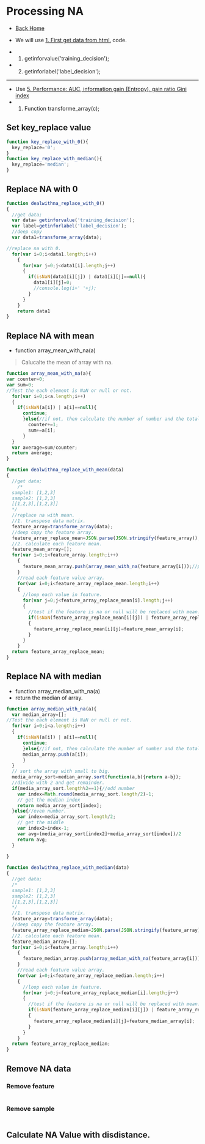 # Processing NA
* [Back Home](../README.md)

* We will use [1. First get data from html.](getdata.md) code.
* 1. getinforvalue('training_decision');
* 2. getinforlabel('label_decision');
-------
* Use  [5. Performance: AUC,  information gain (Entropy), gain ratio Gini index ](entropy_code.md) 
* 1. Function transforme_array(c);

## Set  key_replace value
```js
function key_replace_with_0(){
  key_replace='0';
}
function key_replace_with_median(){
  key_replace='median';  
}
```
## Replace NA with 0
```js
function dealwithna_replace_with_0()
{
  //get data;
  var data= getinforvalue('training_decision');
  var label=getinforlabel('label_decision');
  //deep copy
  var data1=transforme_array(data);

//replace na with 0.
  for(var i=0;i<data1.length;i++)
    {
      for(var j=0;j<data1[i].length;j++)
      {
        if(isNaN(data1[i][j]) | data1[i][j]==null){
          data1[i][j]=0;
          //console.log(i+' '+j);
        }
      }
    }
    return data1
}
```

## Replace NA with mean
* function array_mean_with_na(a)
> Calucalte the mean of array with na.


```js
function array_mean_with_na(a){
var counter=0;
var sum=0;
//Test the each element is NaN or null or not.
  for(var i=0;i<a.length;i++)
  {
    if(isNaN(a[i]) | a[i]==null){
      continue;
      }else{//if not, then calculate the number of number and the total of numbers.
        counter+=1;
        sum+=a[i];
      }
  }
  var average=sum/counter;
  return average;
}
```

```js
function dealwithna_replace_with_mean(data)
{
  //get data;
    /*
  sample1: [1,2,3]
  sample2: [1,2,3]
  [[1,2,3],[1,2,3]]
  */
  //replace na with mean.
  //1. transpose data matrix.
  feature_array=transforme_array(data);
  //deep copy the feature array.
  feature_array_replace_mean=JSON.parse(JSON.stringify(feature_array));
  //2. calculate each feature mean.
  feature_mean_array=[];
  for(var i=0;i<feature_array.length;i++)
    {
      feature_mean_array.push(array_mean_with_na(feature_array[i]));//push each feature mean to array.
    }
    //read each feature value array.
    for(var i=0;i<feature_array_replace_mean.length;i++)
    {
      //loop each value in feature.
      for(var j=0;j<feature_array_replace_mean[i].length;j++)
      {
        //test if the feature is na or null will be replaced with mean.
        if(isNaN(feature_array_replace_mean[i][j]) | feature_array_replace_mean[i][j]==null)
        {
          feature_array_replace_mean[i][j]=feature_mean_array[i];
        }
      }
    }
  return feature_array_replace_mean;
}
```

## Replace NA with median

* function array_median_with_na(a)
* return the median of array.

```js
function array_median_with_na(a){
  var median_array=[];
//Test the each element is NaN or null or not.
  for(var i=0;i<a.length;i++)
  {
    if(isNaN(a[i]) | a[i]==null){
      continue;
      }else{//if not, then calculate the number of number and the total of numbers.
      median_array.push(a[i]);  
      }
  }
  // sort the array with small to big.
  media_array_sort=median_array.sort(function(a,b){return a-b});
  //divide with 2 and get remainder.
  if(media_array_sort.length%2==1){//odd number
    var index=Math.round(media_array_sort.length/2)-1;
    // get the median index
    return media_array_sort[index];
  }else{//even number.
    var index=media_array_sort.length/2;
    // get the middle
    var index2=index-1;
    var avg=(media_array_sort[index2]+media_array_sort[index])/2
    return avg;
  }
  
}
```

```js
function dealwithna_replace_with_median(data)
{
  //get data;
  /*
  sample1: [1,2,3]
  sample2: [1,2,3]
  [[1,2,3],[1,2,3]]
  */
  //1. transpose data matrix.
  feature_array=transforme_array(data);
  //deep copy the feature array.
  feature_array_replace_median=JSON.parse(JSON.stringify(feature_array));
  //2. calculate each feature mean.
  feature_median_array=[];
  for(var i=0;i<feature_array.length;i++)
    {
      feature_median_array.push(array_median_with_na(feature_array[i]));//push each feature mean to array.
    }
    //read each feature value array.
    for(var i=0;i<feature_array_replace_median.length;i++)
    {
      //loop each value in feature.
      for(var j=0;j<feature_array_replace_median[i].length;j++)
      {
        //test if the feature is na or null will be replaced with mean.
        if(isNaN(feature_array_replace_median[i][j]) | feature_array_replace_median[i][j]==null)
        {
          feature_array_replace_median[i][j]=feature_median_array[i];
        }
      }
    }
  return feature_array_replace_median;
}
```

## Remove NA data
### Remove feature
```js

```

### Remove sample
```js

```
## Calculate NA Value with disdistance.
```js 

```



